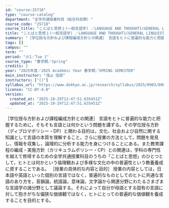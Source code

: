 ```yaml
---
id: "course:25718"
type: "course-catalog"
department: "全学共通授業科目（総合科目群）"
course_code: "25718"
course_title: "ことばと思想１(一般言語学) ／LANGUAGE AND THOUGHT1(GENERAL LINGUISTICS)"
title: "ことばと思想１(一般言語学) ／LANGUAGE AND THOUGHT1(GENERAL LINGUISTICS)"
summary: "［学位授与方針および課程編成方針との関連］ 言語をヒトに普遍的な能力と把握するために，そもそも言語とは何かという問題を講ずる。その学位授与方針（ディプロマポリシー・DP）と関わる目的は，文化、社会および自然に関する知識として言語の本質を理解…"
tags: []
campus: ""
term: ""
period: "火1／Tue 1"
course_type: "春学期／Spring"
credits: 2
year: "2025年度／2025 Academic Year 春学期／SPRING SEMESTER"
main_instructor: "浅山 佳郎"
instructors: ["[]"]
syllabus_url: "https://www.dokkyo.ac.jp/research/syllabus/2025/0903/0903_25718_ja_JP.html"
license: "CC-BY-4.0"
version:
  created_at: "2025-10-29T12:47:51.635451Z"
  updated_at: "2025-10-29T12:47:51.635451Z"
---
```

［学位授与方針および課程編成方針との関連］ 言語をヒトに普遍的な能力と把握するために，そもそも言語とは何かという問題を講ずる。その学位授与方針（ディプロマポリシー・DP）と関わる目的は，文化、社会および自然に関する知識として言語の本質を理解すること，さらに授業の方法として，問題を発見し、情報を収集し，論理的に分析する能力を身につけることにある。また教育課程の編成・実施方針（カリキュラムポリシー・CP）との関連は，学科の専門性を越えて修得するための全学共通授業科目のうちの「ことばと思想」のひとつとして，ヒトとは何かという倫理観および多様な文化の中の普遍性という教養養成に資することである。 ［授業の具体的な内容と目的］ 授業の内容としては，日本語や英語といった個別の言語ではなく，普遍的なものとしてのヒトに共通な言語のあり方を，音韻論，統語論，意味論，文字論から関連分野にわたるさまざまな言語学の諸分野として議論する。それによって自分が母語とする固有の言語に対して抱きがちな偏狭な価値観ではなく，ヒトにとっての普遍的な価値観を養成することを目的とする。
